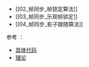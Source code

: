 
- [[02_帧同步_帧锁定算法]]
- [[03_帧同步_乐观帧锁定]]
- [[04_帧同步_影子跟随算法]]

参考 ： 

- [具体代码](https://blog.jinchim.com/2017/12/04/FrameSync/#more)
- [理论](https://skywind.me/blog/archives/1145)
